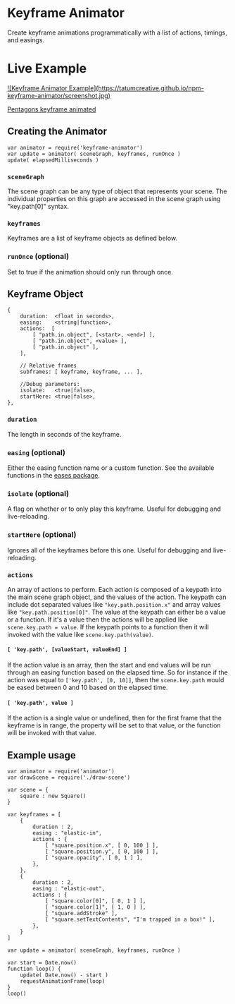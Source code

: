 # Keyframe Animator

Create keyframe animations programmatically with a list of actions, timings, and easings.

# Live Example

<a href='https://tatumcreative.github.io/npm-keyframe-animator/'>
	![Keyframe Animator Example](https://tatumcreative.github.io/npm-keyframe-animator/screenshot.jpg)
</a>

[Pentagons keyframe animated](https://tatumcreative.github.io/npm-keyframe-animator)

## Creating the Animator

	var animator = require('keyframe-animator')
	var update = animator( sceneGraph, keyframes, runOnce )
	update( elapsedMilliseconds )

### `sceneGraph`

The scene graph can be any type of object that represents your scene. The individual properties on this graph are accessed in the scene graph using "key.path[0]" syntax.

### `keyframes`

Keyframes are a list of keyframe objects as defined below.

### `runOnce` (optional)

Set to true if the animation should only run through once.

## Keyframe Object

	{
		duration:  <float in seconds>,
		easing:    <string|function>,
		actions:  [
			[ "path.in.object", [<start>, <end>] ],
			[ "path.in.object", <value> ],
			[ "path.in.object" ],
		],
		
		// Relative frames
		subframes: [ keyframe, keyframe, ... ],
		
		//Debug parameters:
		isolate:   <true|false>,
		startHere: <true|false>,
	},

### `duration`

The length in seconds of the keyframe.

### `easing` (optional)

Either the easing function name or a custom function. See the available functions in the [eases package](https://npmjs.com/packages/eases).

### `isolate` (optional)

A flag on whether or to only play this keyframe. Useful for debugging and live-reloading.

### `startHere` (optional)

Ignores all of the keyframes before this one. Useful for debugging and live-reloading.

### `actions`

An array of actions to perform. Each action is composed of a keypath into the main scene graph object, and the values of the action. The keypath can include dot separated values like `"key.path.position.x"` and array values like `"key.path.position[0]"`. The value at the keypath can either be a value or a function. If it's a value then the actions will be applied like `scene.key.path = value`. If the keypath points to a function then it will invoked with the value like `scene.key.path(value)`.

#### `[ 'key.path', [valueStart, valueEnd] ]`

If the action value is an array, then the start and end values will be run through an easing function based on the elapsed time. So for instance if the action was equal to `['key.path', [0, 10]]`, then the `scene.key.path` would be eased between 0 and 10 based on the elapsed time.

#### `[ 'key.path', value ]`

If the action is a single value or undefined, then for the first frame that the keyframe is in range, the property will be set to that value, or the function will be invoked with that value.

## Example usage

	var animator = require('animator')
	var drawScene = require('./draw-scene')
	
	var scene = {
		square : new Square()
	}
	
	var keyframes = [
		{
			duration : 2,
			easing : "elastic-in",
			actions : {
				[ "square.position.x", [ 0, 100 ] ],
				[ "square.position.y", [ 0, 100 ] ],
				[ "square.opacity", [ 0, 1 ] ],
			},
		},
		{
			duration : 2,
			easing : "elastic-out",
			actions : {
				[ "square.color[0]", [ 0, 1 ] ],
				[ "square.color[1]", [ 1, 0 ] ],
				[ "square.addStroke" ],
				[ "square.setTextContents", "I'm trapped in a box!" ],
			},
		}
	]
	
	var update = animator( sceneGraph, keyframes, runOnce )
	
	var start = Date.now()
	function loop() {
		update( Date.now() - start )
		requestAnimationFrame(loop)
	}
	loop()
